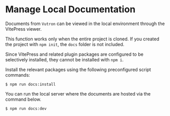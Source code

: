 # Manage Local Documentation

Documents from `Vutron` can be viewed in the local environment through the VitePress viewer.

This function works only when the entire project is cloned. If you created the project with `npm init`, the `docs` folder is not included.

Since VitePress and related plugin packages are configured to be selectively installed, they cannot be installed with `npm i`.

Install the relevant packages using the following preconfigured script commands:

```shell
$ npm run docs:install
```

You can run the local server where the documents are hosted via the command below.

```shell
$ npm run docs:dev
```
